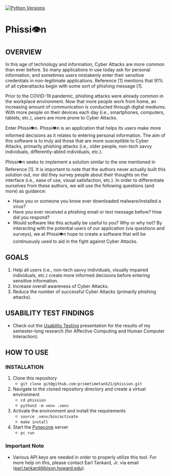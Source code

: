 [![Python Versions](https://github.com/primetimetank21/tank-template/actions/workflows/python-versions.yml/badge.svg)](https://github.com/primetimetank21/tank-template/actions/workflows/python-versions.yml)

# Phissi👁n
## OVERVIEW
In this age of technology and information, Cyber Attacks are more common than ever before. So
many applications in use today ask for personal information, and sometimes users mistakenly
enter their sensitive credentials in non-legitimate applications. Reference [1] mentions that 91% of
all cyberattacks begin with some sort of phishing message [1].

Prior to the COVID-19 pandemic, phishing attacks were already common in the workplace
environment. Now that more people work from home, an increasing amount of communication is
conducted through digital mediums. With more people on their devices each day (i.e.,
smartphones, computers, tablets, etc.), users are more prone to Cyber Attacks.

Enter Phissi👁n. Phissi👁n is an application that helps its users make more informed decisions as it
relates to entering personal information. The aim of this software is to truly aid those that are
more susceptible to Cyber Attacks, primarily phishing attacks (i.e., older people, non-tech savvy
individuals, differently-abled individuals, etc.).

Phissi👁n seeks to implement a solution similar to the one mentioned in Reference [1]. It is
important to note that the authors never actually built this solution out, nor did they survey people
about their thoughts on the interface (i.e., ease of use, visual satisfaction, etc.). In order to
differentiate ourselves from these authors, we will use the following questions (and more) as
guidance:
  - Have you or someone you know ever downloaded malware/installed a virus?
  - Have you ever received a phishing email or text message before? How did you respond?
  - Would software like this actually be useful to you? Why or why not?
By interacting with the potential users of our application (via questions and surveys), we at
Phissi👁n hope to create a software that will be continuously used to aid in the fight against Cyber
Attacks.
## GOALS
1. Help all users (i.e., non-tech savvy individuals, visually impaired individuals, etc.) create
more informed decisions before entering sensitive information.
1. Increase overall awareness of Cyber Attacks.
1. Reduce the number of successful Cyber Attacks (primarily phishing attacks).

## USABILITY TEST FINDINGS
- Check out the [Usability Testing](https://docs.google.com/presentation/d/19dAL0NC6uRPZGrvOdltecODBf4TGEM53/edit?usp=sharing&ouid=112236559360518646931&rtpof=true&sd=true) presentation for the results of my semester-long research (for Affective Computing and Human Computer Interaction).

## HOW TO USE
### INSTALLATION
1. Clone this repository
    - ```git clone git@github.com:primetimetank21/phission.git```
1. Navigate to the cloned repository directory and create a virtual environment
    - `cd phission`
    - `python3 -m venv .venv`
1. Activate the environment and install the requirements
    - `source .venv/bin/activate`
    - `make install`
1. Start the [Pynecone](https://pynecone.io/) server
    - `pc run`

### Important Note
- Various API keys are needed in order to properly utilize this tool. For more help on this, please contact Earl Tankard, Jr. via email (earl.tankard@bison.howard.edu).
